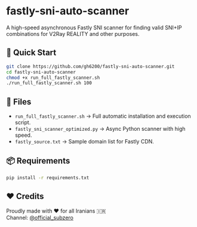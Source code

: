 
# fastly-sni-auto-scanner

A high-speed asynchronous Fastly SNI scanner for finding valid SNI+IP combinations for V2Ray REALITY and other purposes.

## 🚀 Quick Start

```bash
git clone https://github.com/gh6200/fastly-sni-auto-scanner.git
cd fastly-sni-auto-scanner
chmod +x run_full_fastly_scanner.sh
./run_full_fastly_scanner.sh 100
```

## 📂 Files
- `run_full_fastly_scanner.sh` → Full automatic installation and execution script.
- `fastly_sni_scanner_optimized.py` → Async Python scanner with high speed.
- `fastly_source.txt` → Sample domain list for Fastly CDN.

## 📦 Requirements
```bash
pip install -r requirements.txt
```

## ❤️ Credits
Proudly made with ❤️ for all Iranians 🇮🇷  
Channel: [@official_subzero](https://t.me/official_subzero)
